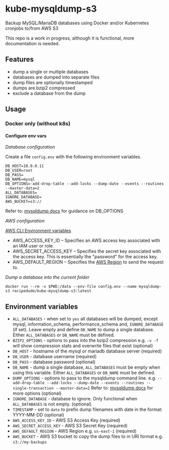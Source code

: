 # kube-mysqldump-s3
Backup MySQL/MariaDB databases using Docker and/or Kubernetes cronjobs to/from AWS S3

This repo is a work in progress, although it is functional, more documentation is needed.

## Features

- dump a single or multiple databases
- databases are dumped into separate files
- dump files are optionally timestamped
- dumps are bzip2 compressed
- exclude a database from the dump


## Usage

### Docker only (without k8s)

#### Configure env vars

*Database configuration*

Create a file ```config.env``` with the following environment variables.

```
DB_HOST=10.0.0.11
DB_USER=root
DB_PASS=
DB_NAME=mysql
DB_OPTIONS=-add-drop-table --add-locks --dump-date --events --routines --master-data=2
ALL_DATABASES=
IGNORE_DATABASE=
AWS_BUCKET=s3://
```

Refer to: [mysqldump docs](https://mariadb.com/kb/en/library/mysqldump/) for guidance on DB_OPTIONS


*AWS configuration*


[AWS CLI Environment variables](https://docs.aws.amazon.com/cli/latest/userguide/cli-configure-envvars.html)

- AWS_ACCESS_KEY_ID – Specifies an AWS access key associated with an IAM user or role.
- AWS_SECRET_ACCESS_KEY – Specifies the secret key associated with the access key. This is essentially the "password" for the access key.
- AWS_DEFAULT_REGION – Specifies the [AWS Region](https://docs.aws.amazon.com/cli/latest/userguide/cli-chap-configure.html#cli-quick-configuration-region) to send the request to.


*Dump a database into the current folder*

```
docker run --rm -v $PWD:/data --env-file config.env --name mysqldump-s3 recipedude/kube-mysqldump-s3:latest
```

## Environment variables

- `ALL_DATABASES` - when set to ```yes``` all databases will be dumped; except mysql, information_schema, performance_schema and, ```IGNORE_DATABASE``` (if set).  Leave empty and define ```DB_NAME``` to dump a single database.  Either ```ALL_DATABASES``` or ```DB_NAME``` must be defined.
- `BZIP2_OPTIONS` - options to pass into the bzip2 compression e.g. ```-v -f``` will show compression stats and overwrite files that exist (optional)
- `DB_HOST` - hostname of the mysql or mariadb database server (required)
- `DB_USER` - database username (required)
- `DB_PASS` - database password (optional)
- `DB_NAME` - dump a single database, ```ALL_DATABASES``` must be empty when using this variable. Either ```ALL_DATABASES``` or ```DB_NAME``` must be defined.
- `DUMP_OPTIONS` - options to pass to the mysqldump command line. e.g. ```--add-drop-table --add-locks --dump-date --events --routines --single-transaction --master-data=2``` Refer to: [mysqldump docs](https://mariadb.com/kb/en/library/mysqldump/) for more options (optional)
- `IGNORE_DATABASE` - database to ignore. Only functional when ```ALL_DATABASES``` is not empty. (optional)
- ```TIMESTAMP``` - set to ```date``` to prefix dump filenames with date in the format: YYYY-MM-DD (optional)
- ```AWS_ACCESS_KEY_ID``` - AWS S3 Access Key (required)
- ```AWS_SECRET_ACCESS_KEY``` - AWS S3 Secret Key (required)
- ```AWS_DEFAULT_REGION``` - AWS Region e.g. ```us-east-1``` (required)
- ```AWS_BUCKET``` - AWS S3 bucket to copy the dump files to in URI format e.g. ```s3://my-backups```




